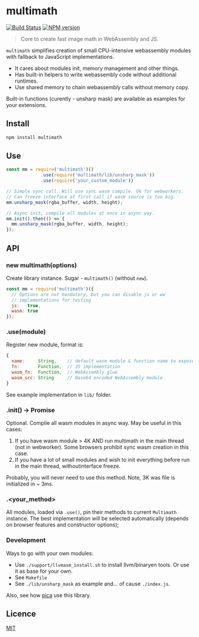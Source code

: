 multimath
=========

[![Build Status](https://travis-ci.org/nodeca/multimath.svg?branch=master)](https://travis-ci.org/nodeca/multimath)
[![NPM version](https://img.shields.io/npm/v/multimath.svg)](https://www.npmjs.org/package/multimath)

> Core to create fast image math in WebAssembly and JS.

`multimath` simplifies creation of small CPU-intensive webassembly modules
with fallback to JavaScript implementations.

- It cares about modules init, memory management and other things.
- Has built-in helpers to write webassembly code without additional runtimes.
- Use shared memory to chain webassembly calls without memory copy.

Built-in functions (curently - unsharp mask) are available as examples for your
extensions.


Install
-------

```bash
npm install multimath
```


Use
---

```js
const mm = require('multimath')()
             .use(require('multimath/lib/unsharp_mask'))
             .use(require('your_custom_module'))

// Simple sync call. Will use sync wasm compile. Ok for webworkers.
// Can freeze interface at first call if wasm source is too big.
mm.unsharp_mask(rgba_buffer, width, height);

// Async init, compile all modules at once in async way.
mm.init().then(() => {
  mm.unsharp_mask(rgba_buffer, width, height);
});
```


API
---


### new multimath(options)

Create library instance. Sugar - `multimath()` (without `new`).

```js
const mm = require('multimath')({
  // Options are not mandatory, but you can disable js or ww
  // implementations for testing
  js:   true,
  wasm: true
});
```


### .use(module)

Register new module, format is:

```js
{
  name:     String,    // default wasm module & function name to expose
  fn:       Function,  // JS implementation
  wasm_fn:  Function,  // WebAssembly glue
  wasm_src: String     // Base64 encoded WebAssembly module
}
```

See example implementation in `lib/` folder.


### .init() -> Promise

Optional. Compile all wasm modules in async way. May be useful in this cases:

1. If you have wasm module > 4K AND run multimath in the main thread (not in
   webworker). Some browsers prohibit sync wasm creation in this case.
2. If you have a lot of small modules and wish to init everything before run
   in the main thread, withoutinterface freeze.

Probably, you will never need to use this method. Note, 3K was file is
initialized in ~ 3ms.


### .<your_method>

All modules, loaded via `.use()`, pin their methods to current `Multimath`
instance. The best implementation will be selected automatically (depends on
browser features and constructor options);


### Development

Ways to go with your own modules:

- Use `./support/llvmasm_install.sh` to install llvm/binaryen tools. Or use it
  as base for your own.
- See `Makefile`
- See `./lib/unsharp_mask` as example and... of cause `./index.js`.

Also, see how [pica](https://github.com/nodeca/pica)
use this library.


Licence
-------

[MIT](https://github.com/nodeca/multimath/blob/master/LICENSE)
